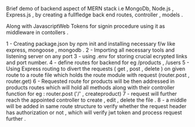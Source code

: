 Brief demo of backend aspect of MERN stack i.e MongoDb, Node.js , Express.js , by creating a fullfledge back end routes, controller , models .
<p>Along with JavascriptWeb Tokens for signin procedure using it as middleware in contollers .</p>
1 - Creating package.json by npm init and installing necessary f/w like express, mongoose , mongodb .
2 - Importing all necessary tools and listening server on any port 
3 - using .env for storing crucial ecrypted links and port number.
4 - define routes for backend for eg /products , /users
5 - Using Express routing to divert the requests ( get , post , delete ) on given route to a route file which holds the route module with request
    (router.post , router.get)  
6 - Requested route for products will be then addressed in products routes which will hold all methods along with their controller function for eg : router.post ('/' , createproduct)
7 - request will further reach the appointed controller to create , edit  , delete the file .
8 -  a middle will be added in same route structure to verify whether the request header has authorization or not , which will verify jwt token and process request further . 
